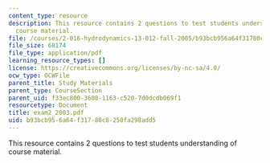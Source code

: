```yaml
---
content_type: resource
description: This resource contains 2 questions to test students understanding of
  course material.
file: /courses/2-016-hydrodynamics-13-012-fall-2005/b93bcb956a64f31780c8250fa298add5_exam2_2003.pdf
file_size: 68174
file_type: application/pdf
learning_resource_types: []
license: https://creativecommons.org/licenses/by-nc-sa/4.0/
ocw_type: OCWFile
parent_title: Study Materials
parent_type: CourseSection
parent_uid: f33ec800-3608-1163-c520-7d0dcdb069f1
resourcetype: Document
title: exam2_2003.pdf
uid: b93bcb95-6a64-f317-80c8-250fa298add5
---
```

This resource contains 2 questions to test students understanding of course material.